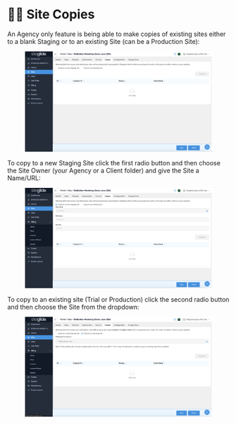 # 👩‍💻 Site Copies

An Agency only feature is being able to make copies of existing sites either to a blank Staging or to an existing Site (can be a Production Site):

<figure><img src="../../.gitbook/assets/Siteglide-Agency-Site-Copies.png" alt=""><figcaption></figcaption></figure>

To copy to a new Staging Site click the first radio button and then choose the Site Owner (your Agency or a Client folder) and give the Site a Name/URL:

<figure><img src="../../.gitbook/assets/Siteglide-Agency-Copies-Staging.png" alt=""><figcaption></figcaption></figure>

To copy to an existing site (Trial or Production) click the second radio button and then choose the Site from the dropdown:

<figure><img src="../../.gitbook/assets/Siteglide-Agency-Copies-Production.png" alt=""><figcaption></figcaption></figure>

